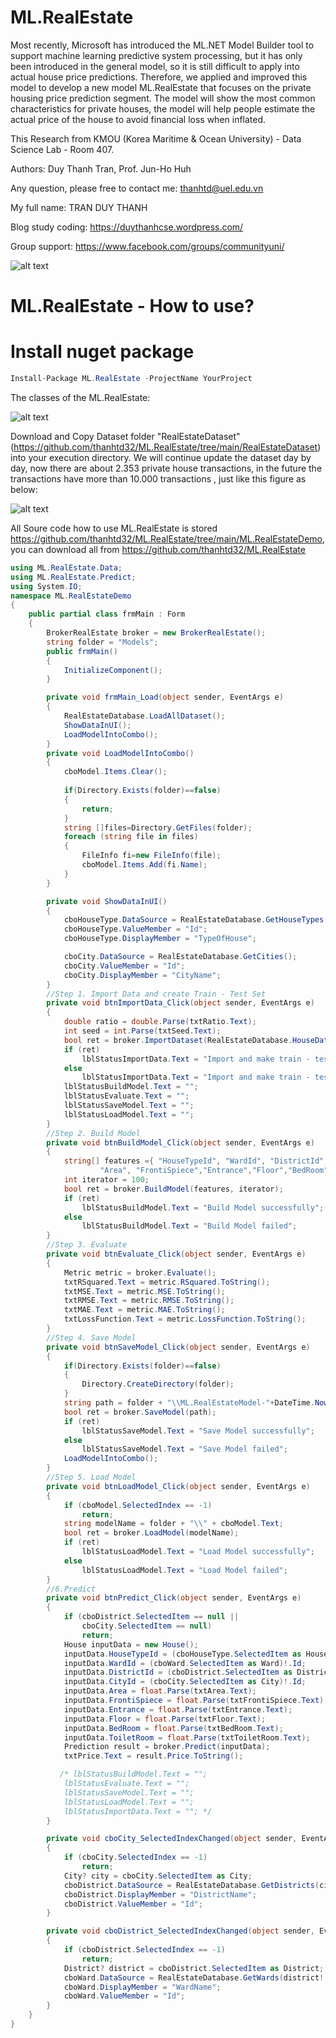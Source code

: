# ML.RealEstate
Most recently, Microsoft has introduced the ML.NET Model Builder tool to support machine learning predictive system processing, but it has only been introduced in the general model, so it is still difficult to apply into actual house price predictions. Therefore, we applied and improved this model to develop a new model ML.RealEstate that focuses on the private housing price prediction segment. The model will show the most common characteristics for private houses, the model will help people estimate the actual price of the house to avoid financial loss when inflated. 

This Research from KMOU (Korea Maritime & Ocean University) - Data Science Lab - Room 407.

Authors: Duy Thanh Tran, Prof. Jun-Ho Huh

Any question, please free to contact me: thanhtd@uel.edu.vn

My full name: TRAN DUY THANH

Blog study coding: https://duythanhcse.wordpress.com/

Group support: https://www.facebook.com/groups/communityuni/


![alt text](https://raw.githubusercontent.com/thanhtd32/ML.RealEstate/main/Images/fig-demo-ml.realestate.PNG)

# ML.RealEstate - How to use?

# Install nuget package

```C#
Install-Package ML.RealEstate -ProjectName YourProject
```

The classes of the ML.RealEstate:

![alt text](https://raw.githubusercontent.com/thanhtd32/ML.RealEstate/main/Images/realestate_demo.PNG)


Download and Copy Dataset folder "RealEstateDataset"(https://github.com/thanhtd32/ML.RealEstate/tree/main/RealEstateDataset) into your execution directory. We will continue update the dataset day by day, now there are about 2.353 private house transactions, in the future the transactions have more than 10.000 transactions  , just like this figure as below:

![alt text](https://raw.githubusercontent.com/thanhtd32/ML.RealEstate/main/Images/fig-copy-realestatedataset.PNG)

All Soure code how to use ML.RealEstate is stored https://github.com/thanhtd32/ML.RealEstate/tree/main/ML.RealEstateDemo, you can download all from https://github.com/thanhtd32/ML.RealEstate

```C#
using ML.RealEstate.Data;
using ML.RealEstate.Predict;
using System.IO;
namespace ML.RealEstateDemo
{
    public partial class frmMain : Form
    {
        BrokerRealEstate broker = new BrokerRealEstate();
        string folder = "Models";
        public frmMain()
        {
            InitializeComponent();
        }

        private void frmMain_Load(object sender, EventArgs e)
        {
            RealEstateDatabase.LoadAllDataset();
            ShowDataInUI();
            LoadModelIntoCombo();
        }
        private void LoadModelIntoCombo()
        {
            cboModel.Items.Clear();
            
            if(Directory.Exists(folder)==false)
            {
                return;
            }
            string []files=Directory.GetFiles(folder);
            foreach (string file in files)
            {
                FileInfo fi=new FileInfo(file);
                cboModel.Items.Add(fi.Name);
            }
        }

        private void ShowDataInUI()
        {
            cboHouseType.DataSource = RealEstateDatabase.GetHouseTypes();
            cboHouseType.ValueMember = "Id";
            cboHouseType.DisplayMember = "TypeOfHouse";

            cboCity.DataSource = RealEstateDatabase.GetCities();
            cboCity.ValueMember = "Id";
            cboCity.DisplayMember = "CityName";
        }
        //Step 1. Import Data and create Train - Test Set
        private void btnImportData_Click(object sender, EventArgs e)
        {
            double ratio = double.Parse(txtRatio.Text);
            int seed = int.Parse(txtSeed.Text);
            bool ret = broker.ImportDataset(RealEstateDatabase.HouseDataList!, ratio, seed);
            if (ret)
                lblStatusImportData.Text = "Import and make train - test dataset successfully";
            else
                lblStatusImportData.Text = "Import and make train - test dataset failed";
            lblStatusBuildModel.Text = "";
            lblStatusEvaluate.Text = "";
            lblStatusSaveModel.Text = "";
            lblStatusLoadModel.Text = "";
        }
        //Step 2. Build Model
        private void btnBuildModel_Click(object sender, EventArgs e)
        {
            string[] features ={ "HouseTypeId", "WardId", "DistrictId", "CityId",
                    "Area", "FrontiSpiece","Entrance","Floor","BedRoom","ToiletRoom" };
            int iterator = 100;
            bool ret = broker.BuildModel(features, iterator);
            if (ret)
                lblStatusBuildModel.Text = "Build Model successfully";
            else
                lblStatusBuildModel.Text = "Build Model failed";
        }
        //Step 3. Evaluate
        private void btnEvaluate_Click(object sender, EventArgs e)
        {
            Metric metric = broker.Evaluate();
            txtRSquared.Text = metric.RSquared.ToString();
            txtMSE.Text = metric.MSE.ToString();
            txtRMSE.Text = metric.RMSE.ToString();
            txtMAE.Text = metric.MAE.ToString();
            txtLossFunction.Text = metric.LossFunction.ToString();
        }
        //Step 4. Save Model
        private void btnSaveModel_Click(object sender, EventArgs e)
        {
            if(Directory.Exists(folder)==false)
            {
                Directory.CreateDirectory(folder);  
            }
            string path = folder + "\\ML.RealEstateModel-"+DateTime.Now.ToString("ddMMyyyy-hhmmss")+".zip";
            bool ret = broker.SaveModel(path);
            if (ret)
                lblStatusSaveModel.Text = "Save Model successfully";
            else
                lblStatusSaveModel.Text = "Save Model failed";
            LoadModelIntoCombo();
        }
        //Step 5. Load Model
        private void btnLoadModel_Click(object sender, EventArgs e)
        {
            if (cboModel.SelectedIndex == -1)
                return;
            string modelName = folder + "\\" + cboModel.Text;
            bool ret = broker.LoadModel(modelName);
            if (ret)
                lblStatusLoadModel.Text = "Load Model successfully";
            else
                lblStatusLoadModel.Text = "Load Model failed";
        }
        //6.Predict
        private void btnPredict_Click(object sender, EventArgs e)
        {
            if (cboDistrict.SelectedItem == null ||
                cboCity.SelectedItem == null)
                return;
            House inputData = new House();
            inputData.HouseTypeId = (cboHouseType.SelectedItem as HouseType)!.Id;
            inputData.WardId = (cboWard.SelectedItem as Ward)!.Id;
            inputData.DistrictId = (cboDistrict.SelectedItem as District)!.Id;
            inputData.CityId = (cboCity.SelectedItem as City)!.Id;
            inputData.Area = float.Parse(txtArea.Text);
            inputData.FrontiSpiece = float.Parse(txtFrontiSpiece.Text);
            inputData.Entrance = float.Parse(txtEntrance.Text);
            inputData.Floor = float.Parse(txtFloor.Text);
            inputData.BedRoom = float.Parse(txtBedRoom.Text);
            inputData.ToiletRoom = float.Parse(txtToiletRoom.Text);
            Prediction result = broker.Predict(inputData);
            txtPrice.Text = result.Price.ToString();

           /* lblStatusBuildModel.Text = "";
            lblStatusEvaluate.Text = "";
            lblStatusSaveModel.Text = "";
            lblStatusLoadModel.Text = "";
            lblStatusImportData.Text = ""; */
        }

        private void cboCity_SelectedIndexChanged(object sender, EventArgs e)
        {
            if (cboCity.SelectedIndex == -1)
                return;
            City? city = cboCity.SelectedItem as City;
            cboDistrict.DataSource = RealEstateDatabase.GetDistricts(city!.Id);
            cboDistrict.DisplayMember = "DistrictName";
            cboDistrict.ValueMember = "Id";
        }

        private void cboDistrict_SelectedIndexChanged(object sender, EventArgs e)
        {
            if (cboDistrict.SelectedIndex == -1)
                return;
            District? district = cboDistrict.SelectedItem as District;
            cboWard.DataSource = RealEstateDatabase.GetWards(district!.Id);
            cboWard.DisplayMember = "WardName";
            cboWard.ValueMember = "Id";
        }
    }
}

```

